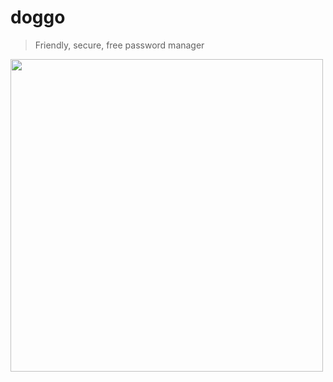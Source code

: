 # doggo

> Friendly, secure, free password manager

<img width=500 src="https://swervy.io/code/doggo-lock" />
